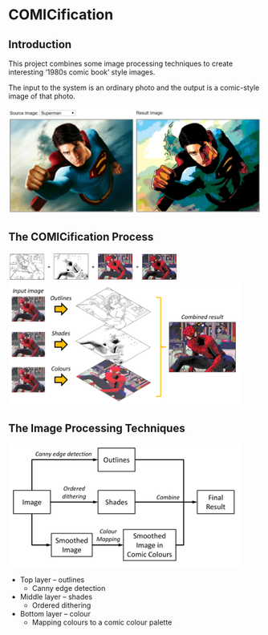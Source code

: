 # COMICification

## Introduction

This project combines some image processing techniques to create interesting ‘1980s comic book’ style images.

The input to the system is an ordinary photo and the output is a comic-style image of that photo.

<img src="./display_images/sourseToResult.png" alt="the process 1" style="zoom: 50%;" />

## The COMICification Process

<img src="./display_images/the process 1.png" alt="the process 1" style="zoom:33%;" />

<img src="./display_images/the process 2.png" alt="the process 2" style="zoom: 45%;" />

## The Image Processing Techniques

<img src="./display_images/The Process Flow.png" alt="the process 2" style="zoom: 45%;" />

- Top layer – outlines
  - Canny edge detection
- Middle layer – shades
  - Ordered dithering
- Bottom layer – colour
  - Mapping colours to a comic colour palette

